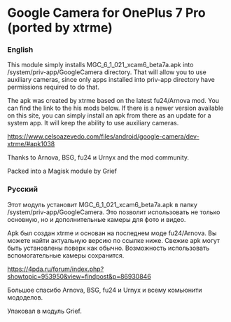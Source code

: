 # Google Camera for OnePlus 7 Pro (ported by xtrme)
### English
This module simply installs MGC_6_1_021_xcam6_beta7a.apk into /system/priv-app/GoogleCamera directory.
That will allow you to use auxiliary cameras, since only apps installed into priv-app directory have permissions required to do that.

The apk was created by xtrme based on the latest fu24/Arnova mod. You can find the link to the his mods below.
If there is a newer version available on this site, you can simply install an apk from there as an update for a system app.
It will keep the ability to use auxiliary cameras.
 
 https://www.celsoazevedo.com/files/android/google-camera/dev-xtrme/#apk1038

Thanks to Arnova, BSG, fu24 и Urnyx and the mod community.

Packed into a Magisk module by Grief
### Русский
Этот модуль установит MGC_6_1_021_xcam6_beta7a.apk в папку /system/priv-app/GoogleCamera.
Это позволит использовать не только основную, но и дополнительные камеры для фото и видео.

Apk был создан xtrme и основан на последнем моде fu24/Arnova. Вы можете найти актуальную версию по ссылке ниже.
Свежие apk могут быть установлены поверх как обычно. Возможность использовать вспомогательные камеры сохранится.
                 
https://4pda.ru/forum/index.php?showtopic=953950&view=findpost&p=86930846

Большое спасибо Arnova, BSG, fu24 и Urnyx и всему комьюнити мододелов. 

Упаковал в модуль Grief.
